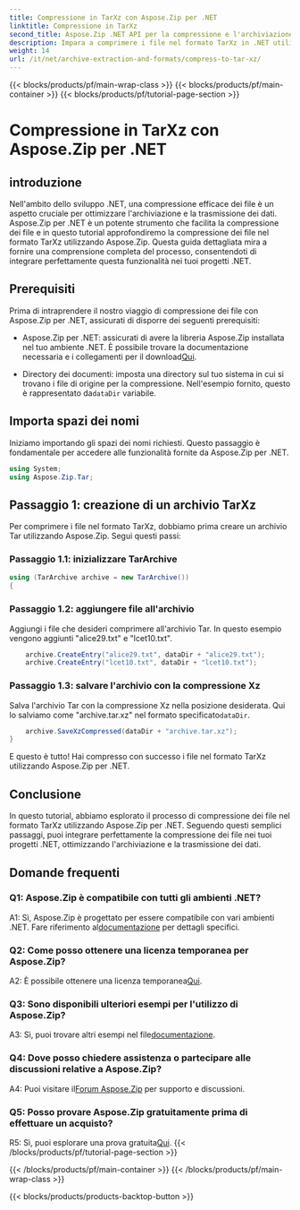 ```yaml
---
title: Compressione in TarXz con Aspose.Zip per .NET
linktitle: Compressione in TarXz
second_title: Aspose.Zip .NET API per la compressione e l'archiviazione dei file
description: Impara a comprimere i file nel formato TarXz in .NET utilizzando Aspose.Zip. Segui la nostra guida passo passo per un'archiviazione e una trasmissione efficienti dei file.
weight: 14
url: /it/net/archive-extraction-and-formats/compress-to-tar-xz/
---
```


{{< blocks/products/pf/main-wrap-class >}}
{{< blocks/products/pf/main-container >}}
{{< blocks/products/pf/tutorial-page-section >}}

# Compressione in TarXz con Aspose.Zip per .NET

## introduzione

Nell'ambito dello sviluppo .NET, una compressione efficace dei file è un aspetto cruciale per ottimizzare l'archiviazione e la trasmissione dei dati. Aspose.Zip per .NET è un potente strumento che facilita la compressione dei file e in questo tutorial approfondiremo la compressione dei file nel formato TarXz utilizzando Aspose.Zip. Questa guida dettagliata mira a fornire una comprensione completa del processo, consentendoti di integrare perfettamente questa funzionalità nei tuoi progetti .NET.

## Prerequisiti

Prima di intraprendere il nostro viaggio di compressione dei file con Aspose.Zip per .NET, assicurati di disporre dei seguenti prerequisiti:

-  Aspose.Zip per .NET: assicurati di avere la libreria Aspose.Zip installata nel tuo ambiente .NET. È possibile trovare la documentazione necessaria e i collegamenti per il download[Qui](https://reference.aspose.com/zip/net/).

-  Directory dei documenti: imposta una directory sul tuo sistema in cui si trovano i file di origine per la compressione. Nell'esempio fornito, questo è rappresentato da`dataDir` variabile.

## Importa spazi dei nomi

Iniziamo importando gli spazi dei nomi richiesti. Questo passaggio è fondamentale per accedere alle funzionalità fornite da Aspose.Zip per .NET.

```csharp
using System;
using Aspose.Zip.Tar;
```

## Passaggio 1: creazione di un archivio TarXz

Per comprimere i file nel formato TarXz, dobbiamo prima creare un archivio Tar utilizzando Aspose.Zip. Segui questi passi:

### Passaggio 1.1: inizializzare TarArchive

```csharp
using (TarArchive archive = new TarArchive())
{
```

### Passaggio 1.2: aggiungere file all'archivio

Aggiungi i file che desideri comprimere all'archivio Tar. In questo esempio vengono aggiunti "alice29.txt" e "lcet10.txt".

```csharp
    archive.CreateEntry("alice29.txt", dataDir + "alice29.txt");
    archive.CreateEntry("lcet10.txt", dataDir + "lcet10.txt");
```

### Passaggio 1.3: salvare l'archivio con la compressione Xz

 Salva l'archivio Tar con la compressione Xz nella posizione desiderata. Qui lo salviamo come "archive.tar.xz" nel formato specificato`dataDir`.

```csharp
    archive.SaveXzCompressed(dataDir + "archive.tar.xz");
}
```

E questo è tutto! Hai compresso con successo i file nel formato TarXz utilizzando Aspose.Zip per .NET.

## Conclusione

In questo tutorial, abbiamo esplorato il processo di compressione dei file nel formato TarXz utilizzando Aspose.Zip per .NET. Seguendo questi semplici passaggi, puoi integrare perfettamente la compressione dei file nei tuoi progetti .NET, ottimizzando l'archiviazione e la trasmissione dei dati.

## Domande frequenti

### Q1: Aspose.Zip è compatibile con tutti gli ambienti .NET?

 A1: Sì, Aspose.Zip è progettato per essere compatibile con vari ambienti .NET. Fare riferimento al[documentazione](https://reference.aspose.com/zip/net/) per dettagli specifici.

### Q2: Come posso ottenere una licenza temporanea per Aspose.Zip?

 A2: È possibile ottenere una licenza temporanea[Qui](https://purchase.aspose.com/temporary-license/).

### Q3: Sono disponibili ulteriori esempi per l'utilizzo di Aspose.Zip?

 A3: Sì, puoi trovare altri esempi nel file[documentazione](https://reference.aspose.com/zip/net/).

### Q4: Dove posso chiedere assistenza o partecipare alle discussioni relative a Aspose.Zip?

 A4: Puoi visitare il[Forum Aspose.Zip](https://forum.aspose.com/c/zip/37) per supporto e discussioni.

### Q5: Posso provare Aspose.Zip gratuitamente prima di effettuare un acquisto?

 R5: Sì, puoi esplorare una prova gratuita[Qui](https://releases.aspose.com/zip/net).
{{< /blocks/products/pf/tutorial-page-section >}}

{{< /blocks/products/pf/main-container >}}
{{< /blocks/products/pf/main-wrap-class >}}

{{< blocks/products/products-backtop-button >}}
